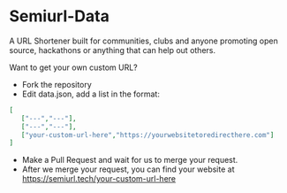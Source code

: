 # Semiurl-Data

A URL Shortener built for communities, clubs and anyone promoting open source, hackathons or anything that can help out others.

Want to get your own custom URL?
- Fork the repository
- Edit data.json, add a list in the format:

```json
[
   ["---","---"],
   ["---","---"],
   ["your-custom-url-here","https://yourwebsitetoredirecthere.com"]
]
```
   
- Make a Pull Request and wait for us to merge your request. 
- After we merge your request, you can find your website at https://semiurl.tech/your-custom-url-here
